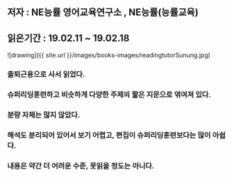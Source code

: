 ## 저자 :  NE능률 영어교육연구소 , NE능률(능률교육)

## 읽은기간 : 19.02.11 ~ 19.02.18

![drawing]({{ site.url }}/images/books-images/readingtutorSunung.jpg)

### 출퇴근용으로 사서 읽었다.

### 슈퍼리딩훈련하고 비슷하게 다양한 주제의 짧은 지문으로 엮여져 있다.

### 분량 자체는 많지 않았다.

### 해석도 분리되어 있어서 보기 어렵고, 편집이 슈퍼리딩훈련보다는 많이 아쉽다.

### 내용은 약간 더 어려운 수준, 못읽을 정도는 아니다.
